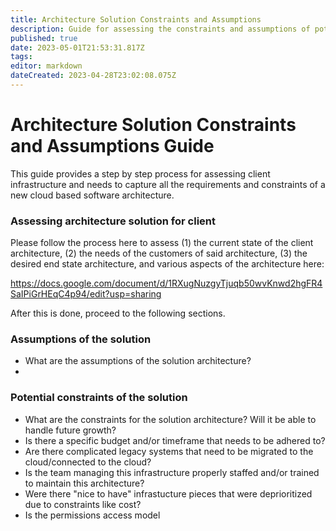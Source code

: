 ```yaml
---
title: Architecture Solution Constraints and Assumptions
description: Guide for assessing the constraints and assumptions of potential architecture solutions
published: true
date: 2023-05-01T21:53:31.817Z
tags: 
editor: markdown
dateCreated: 2023-04-28T23:02:08.075Z
---
```


# Architecture Solution Constraints and Assumptions Guide

This guide provides a step by step process for assessing client infrastructure and needs to capture all the requirements and constraints of a new cloud based software architecture.

### Assessing architecture solution for client

Please follow the process here to assess (1) the current state of the client architecture, (2) the needs of the customers of said architecture, (3) the desired end state architecture, and various aspects of the architecture here:

https://docs.google.com/document/d/1RXugNuzgyTjuqb50wvKnwd2hgFR4SaIPiGrHEqC4p94/edit?usp=sharing

After this is done, proceed to the following sections.

### Assumptions of the solution

- What are the assumptions of the solution architecture?
- 


### Potential constraints of the solution

- What are the constraints for the solution architecture? Will it be able to handle future growth?
- Is there a specific budget and/or timeframe that needs to be adhered to? 
- Are there complicated legacy systems that need to be migrated to the cloud/connected to the cloud? 
- Is the team managing this infrastructure properly staffed and/or trained to maintain this architecture?
- Were there "nice to have" infrastucture pieces that were deprioritized due to constraints like cost?
- Is the permissions access model 
